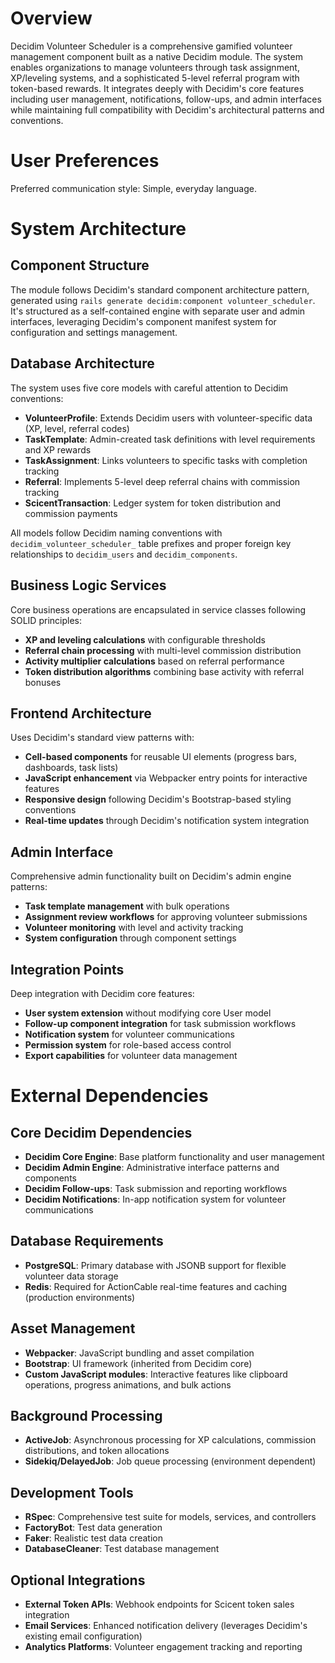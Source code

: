 # Overview

Decidim Volunteer Scheduler is a comprehensive gamified volunteer management component built as a native Decidim module. The system enables organizations to manage volunteers through task assignment, XP/leveling systems, and a sophisticated 5-level referral program with token-based rewards. It integrates deeply with Decidim's core features including user management, notifications, follow-ups, and admin interfaces while maintaining full compatibility with Decidim's architectural patterns and conventions.

# User Preferences

Preferred communication style: Simple, everyday language.

# System Architecture

## Component Structure
The module follows Decidim's standard component architecture pattern, generated using `rails generate decidim:component volunteer_scheduler`. It's structured as a self-contained engine with separate user and admin interfaces, leveraging Decidim's component manifest system for configuration and settings management.

## Database Architecture
The system uses five core models with careful attention to Decidim conventions:
- **VolunteerProfile**: Extends Decidim users with volunteer-specific data (XP, level, referral codes)
- **TaskTemplate**: Admin-created task definitions with level requirements and XP rewards
- **TaskAssignment**: Links volunteers to specific tasks with completion tracking
- **Referral**: Implements 5-level deep referral chains with commission tracking
- **ScicentTransaction**: Ledger system for token distribution and commission payments

All models follow Decidim naming conventions with `decidim_volunteer_scheduler_` table prefixes and proper foreign key relationships to `decidim_users` and `decidim_components`.

## Business Logic Services
Core business operations are encapsulated in service classes following SOLID principles:
- **XP and leveling calculations** with configurable thresholds
- **Referral chain processing** with multi-level commission distribution
- **Activity multiplier calculations** based on referral performance
- **Token distribution algorithms** combining base activity with referral bonuses

## Frontend Architecture
Uses Decidim's standard view patterns with:
- **Cell-based components** for reusable UI elements (progress bars, dashboards, task lists)
- **JavaScript enhancement** via Webpacker entry points for interactive features
- **Responsive design** following Decidim's Bootstrap-based styling conventions
- **Real-time updates** through Decidim's notification system integration

## Admin Interface
Comprehensive admin functionality built on Decidim's admin engine patterns:
- **Task template management** with bulk operations
- **Assignment review workflows** for approving volunteer submissions
- **Volunteer monitoring** with level and activity tracking
- **System configuration** through component settings

## Integration Points
Deep integration with Decidim core features:
- **User system extension** without modifying core User model
- **Follow-up component integration** for task submission workflows
- **Notification system** for volunteer communications
- **Permission system** for role-based access control
- **Export capabilities** for volunteer data management

# External Dependencies

## Core Decidim Dependencies
- **Decidim Core Engine**: Base platform functionality and user management
- **Decidim Admin Engine**: Administrative interface patterns and components
- **Decidim Follow-ups**: Task submission and reporting workflows
- **Decidim Notifications**: In-app notification system for volunteer communications

## Database Requirements
- **PostgreSQL**: Primary database with JSONB support for flexible volunteer data storage
- **Redis**: Required for ActionCable real-time features and caching (production environments)

## Asset Management
- **Webpacker**: JavaScript bundling and asset compilation
- **Bootstrap**: UI framework (inherited from Decidim core)
- **Custom JavaScript modules**: Interactive features like clipboard operations, progress animations, and bulk actions

## Background Processing
- **ActiveJob**: Asynchronous processing for XP calculations, commission distributions, and token allocations
- **Sidekiq/DelayedJob**: Job queue processing (environment dependent)

## Development Tools
- **RSpec**: Comprehensive test suite for models, services, and controllers
- **FactoryBot**: Test data generation
- **Faker**: Realistic test data creation
- **DatabaseCleaner**: Test database management

## Optional Integrations
- **External Token APIs**: Webhook endpoints for Scicent token sales integration
- **Email Services**: Enhanced notification delivery (leverages Decidim's existing email configuration)
- **Analytics Platforms**: Volunteer engagement tracking and reporting